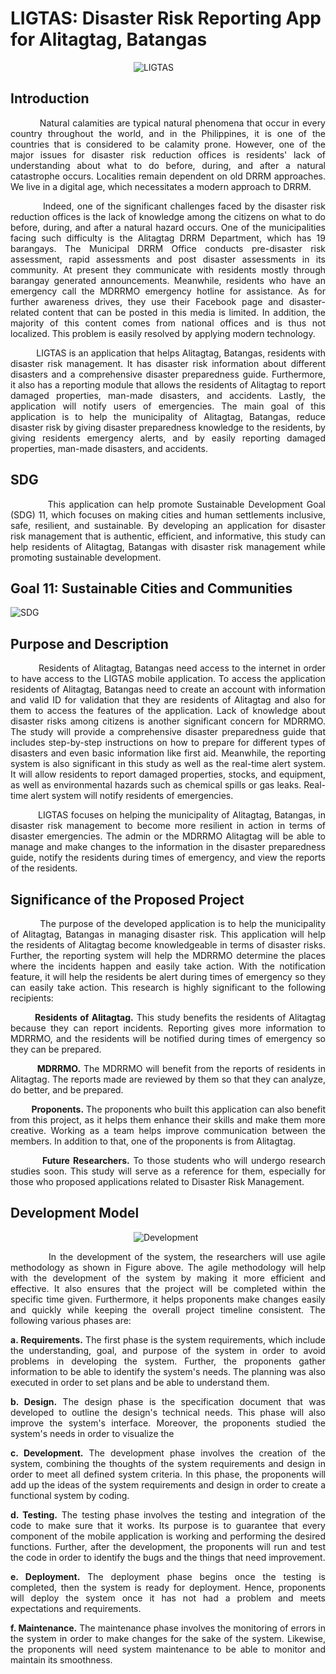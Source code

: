 # LIGTAS: Disaster Risk Reporting App for Alitagtag, Batangas
&nbsp;&nbsp;&nbsp;&nbsp;&nbsp;&nbsp;&nbsp;&nbsp;&nbsp;&nbsp;&nbsp;&nbsp;&nbsp;&nbsp;&nbsp;&nbsp;&nbsp;&nbsp;&nbsp;&nbsp;&nbsp;&nbsp;&nbsp;&nbsp;&nbsp;&nbsp;&nbsp;&nbsp;&nbsp;&nbsp;&nbsp;&nbsp;&nbsp;&nbsp;&nbsp;&nbsp;&nbsp;&nbsp;&nbsp;&nbsp;&nbsp;&nbsp;&nbsp;&nbsp;&nbsp;&nbsp;&nbsp;&nbsp;&nbsp;&nbsp;![LIGTAS](https://github.com/dreibit/DelasAlas-Estole-ManaloJ/assets/113673829/78db07e2-40b7-4620-94f1-7b2cf9aa0c51)

## Introduction
<p align=justify>&nbsp;&nbsp;&nbsp;&nbsp;&nbsp;&nbsp;&nbsp;&nbsp;&nbsp;&nbsp;Natural calamities are typical natural phenomena that occur in every country throughout the world, and in the Philippines, it is one of the countries that is considered to be calamity prone.  However, one of the major issues for disaster risk reduction offices is residents' lack of understanding about what to do before, during, and after a natural catastrophe occurs. Localities remain dependent on old DRRM approaches.  We live in a digital age, which necessitates a modern approach to DRRM.

<p align=justify>&nbsp;&nbsp;&nbsp;&nbsp;&nbsp;&nbsp;&nbsp;&nbsp;&nbsp;&nbsp;Indeed, one of the significant challenges faced by the disaster risk reduction offices is the lack of knowledge among the citizens on what to do before, during, and after a natural hazard occurs. One of the municipalities facing such difficulty is the Alitagtag DRRM Department, which has 19 barangays. The Municipal DRRM Office conducts pre-disaster risk assessment, rapid assessments and post disaster assessments in its community. At present they communicate with residents mostly through barangay generated announcements. Meanwhile, residents who have an emergency call the MDRRMO emergency hotline for assistance. As for further awareness drives, they use their Facebook page and disaster-related content that can be posted in this media is limited. In addition, the majority of this content comes from national offices and is thus not localized. This problem is easily resolved by applying modern technology.

<p align=justify>&nbsp;&nbsp;&nbsp;&nbsp;&nbsp;&nbsp;&nbsp;&nbsp;&nbsp;&nbsp;LIGTAS is an application that helps Alitagtag, Batangas, residents with disaster risk management. It has disaster risk information about different disasters and a comprehensive disaster preparedness guide. Furthermore, it also has a reporting module that allows the residents of Alitagtag to report damaged properties, man-made disasters, and accidents. Lastly, the application will notify users of emergencies. The main goal of this application is to help the municipality of Alitagtag, Batangas, reduce disaster risk by giving disaster preparedness knowledge to the residents, by giving residents emergency alerts, and by easily reporting damaged properties, man-made disasters, and accidents.

## SDG

<p align=justify>&nbsp;&nbsp;&nbsp;&nbsp;&nbsp;&nbsp;&nbsp;&nbsp;&nbsp;&nbsp;This application can help promote Sustainable Development Goal (SDG) 11, which focuses on making cities and human settlements inclusive, safe, resilient, and sustainable. By developing an application for disaster risk management that is authentic, efficient, and informative, this study can help residents of Alitagtag, Batangas with disaster risk management while promoting sustainable development. 

## Goal 11: Sustainable Cities and Communities
![SDG](https://github.com/dreibit/DelasAlas-Estole-ManaloJ/assets/113673829/aa01f10d-378f-42ae-a0b7-3e945d082929) 

## Purpose and Description
<p align=justify>&nbsp;&nbsp;&nbsp;&nbsp;&nbsp;&nbsp;&nbsp;&nbsp;&nbsp;&nbsp;Residents of Alitagtag, Batangas need access to the internet in order to have access to the LIGTAS mobile application. To access the application residents of Alitagtag, Batangas need to create an account with information and valid ID for validation that they are residents of Alitagtag and also for them to access the features of the application. Lack of knowledge about disaster risks among citizens is another significant concern for MDRRMO. The study will provide a comprehensive disaster preparedness guide that includes step-by-step instructions on how to prepare for different types of disasters and even basic information like first aid. Meanwhile, the reporting system is also significant in this study as well as the real-time alert system. It will allow residents to report damaged properties, stocks, and equipment, as well as environmental hazards such as chemical spills or gas leaks. Real-time alert system will notify residents of emergencies.

<p align=justify>&nbsp;&nbsp;&nbsp;&nbsp;&nbsp;&nbsp;&nbsp;&nbsp;&nbsp;&nbsp;LIGTAS focuses on helping the municipality of Alitagtag, Batangas, in disaster risk management to become more resilient in action in terms of disaster emergencies. The admin or the MDRRMO Alitagtag will be able to manage and make changes to the information in the disaster preparedness guide,  notify the residents during times of emergency, and view the reports of the residents.

## Significance of the Proposed Project

<p align=justify>&nbsp;&nbsp;&nbsp;&nbsp;&nbsp;&nbsp;&nbsp;&nbsp;&nbsp;&nbsp;The purpose of the developed application is to help the municipality of Alitagtag, Batangas in managing disaster risk. This application will help the residents of Alitagtag become knowledgeable in terms of disaster risks. Further, the reporting system will help the MDRRMO determine the places where the incidents happen and easily take action. With the notification feature, it will help the residents be alert during times of emergency so they can easily take action. This research is highly significant to the following recipients: 

<p align=justify><b>&nbsp;&nbsp;&nbsp;&nbsp;&nbsp;&nbsp;&nbsp;&nbsp;&nbsp;Residents of Alitagtag.</b> This study benefits the residents of Alitagtag because they can report incidents. Reporting gives more information to MDRRMO, and the residents will be notified during times of emergency so they can be prepared. 

<p align=justify><b>&nbsp;&nbsp;&nbsp;&nbsp;&nbsp;&nbsp;&nbsp;&nbsp;&nbsp;&nbsp;MDRRMO.</b> The MDRRMO will benefit from the reports of residents in Alitagtag. The reports made are reviewed by them so that they can analyze, do better, and be prepared. 

<p align=justify><b>&nbsp;&nbsp;&nbsp;&nbsp;&nbsp;&nbsp;&nbsp;&nbsp;&nbsp;&nbsp;Proponents.</b> The proponents who built this application can also benefit from this project, as it helps them enhance their skills and make them more creative. Working as a team helps improve communication between the members. In addition to that, one of the proponents is from Alitagtag.

<p align=justify><b>&nbsp;&nbsp;&nbsp;&nbsp;&nbsp;&nbsp;&nbsp;&nbsp;&nbsp;&nbsp;Future Researchers.</b> To those students who will undergo research studies soon. This study will serve as a reference for them, especially for those who proposed applications related to Disaster Risk Management.
 
## Development Model
&nbsp;&nbsp;&nbsp;&nbsp;&nbsp;&nbsp;&nbsp;&nbsp;&nbsp;&nbsp;&nbsp;&nbsp;&nbsp;&nbsp;&nbsp;&nbsp;&nbsp;&nbsp;&nbsp;&nbsp;&nbsp;&nbsp;&nbsp;&nbsp;&nbsp;&nbsp;&nbsp;&nbsp;&nbsp;&nbsp;&nbsp;&nbsp;&nbsp;&nbsp;&nbsp;&nbsp;&nbsp;&nbsp;&nbsp;&nbsp;&nbsp;&nbsp;&nbsp;&nbsp;&nbsp;&nbsp;&nbsp;&nbsp;&nbsp;&nbsp;![Development](https://github.com/dreibit/DelasAlas-Estole-ManaloJ/assets/113676687/50069b01-3346-4ab7-b750-364779846203)

<p align=justify>&nbsp;&nbsp;&nbsp;&nbsp;&nbsp;&nbsp;&nbsp;&nbsp;&nbsp;&nbsp;In the development of the system, the researchers will use agile methodology as shown in Figure above. The agile methodology will help with the development of the system by making it more efficient and effective. It also ensures that the project will be completed within the specific time given. Furthermore, it helps proponents make changes easily and quickly while keeping the overall project timeline consistent. The following various phases are:

<p align=justify><b>a. Requirements.</b> The first phase is the system requirements, which include the understanding, goal, and purpose of the system in order to avoid problems in developing the system. Further, the proponents gather information to be able to identify the system's needs. The planning was also executed in order to set plans and be able to understand them.

<p align=justify><b>b. Design.</b> The design phase is the specification document that was developed to outline the design's technical needs. This phase will also improve the system's interface. Moreover, the proponents studied the system's needs in order to visualize the 

<p align=justify><b>c. Development.</b> The development phase involves the creation of the system, combining the thoughts of the system requirements and design in order to meet all defined system criteria. In this phase, the proponents will add up the ideas of the system requirements and design in order to create a functional system by coding.

<p align=justify><b>d. Testing.</b> The testing phase involves the testing and integration of the code to make sure that it works. Its purpose is to guarantee that every component of the mobile application is working and performing the desired functions. Further, after the development, the proponents will run and test the code in order to identify the bugs and the things that need improvement.

<p align=justify><b>e. Deployment.</b> The deployment phase begins once the testing is completed, then the system is ready for deployment. Hence, proponents will deploy the system once it has not had a problem and meets expectations and requirements.

<p align=justify><b>f. Maintenance.</b> The maintenance phase involves the monitoring of errors in the system in order to make changes for the sake of the system. Likewise, the proponents will need system maintenance to be able to monitor and maintain its smoothness.








